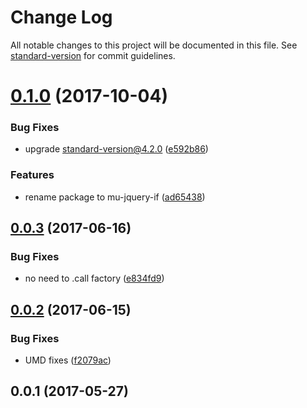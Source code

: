 # Change Log

All notable changes to this project will be documented in this file. See [standard-version](https://github.com/conventional-changelog/standard-version) for commit guidelines.

<a name="0.1.0"></a>
# [0.1.0](https://github.com/mu-lib/mu-jquery-if/compare/v0.0.3...v0.1.0) (2017-10-04)


### Bug Fixes

* upgrade standard-version@4.2.0 ([e592b86](https://github.com/mu-lib/mu-jquery-if/commit/e592b86))


### Features

* rename package to mu-jquery-if ([ad65438](https://github.com/mu-lib/mu-jquery-if/commit/ad65438))



<a name="0.0.3"></a>
## [0.0.3](https://github.com/mu-lib/mu-jquery-and/compare/v0.0.2...v0.0.3) (2017-06-16)


### Bug Fixes

* no need to .call factory ([e834fd9](https://github.com/mu-lib/mu-jquery-and/commit/e834fd9))



<a name="0.0.2"></a>
## [0.0.2](https://github.com/mu-lib/mu-jquery-and/compare/v0.0.1...v0.0.2) (2017-06-15)


### Bug Fixes

* UMD fixes ([f2079ac](https://github.com/mu-lib/mu-jquery-and/commit/f2079ac))



<a name="0.0.1"></a>
## 0.0.1 (2017-05-27)
